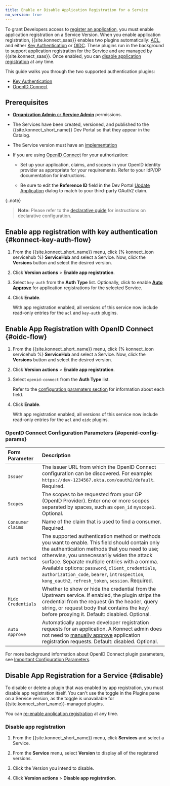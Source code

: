 ```yaml
---
title: Enable or Disable Application Registration for a Service
no_version: true
---
```



To grant Developers access to [register an application](/konnect/dev-portal/applications/dev-reg-app-service), you must enable application registration on a Service Version.
When you enable application registration, {{site.konnect_saas}} enables two plugins automatically: [ACL](/hub/kong-inc/acl), and either [Key Authentication](/hub/kong-inc/key-auth)
or [OIDC](/hub/kong-inc/openid-connect). These plugins run in the background to support application registration for the Service and are managed by
{{site.konnect_saas}}. Once enabled, you can [disable application registration](#disable)
at any time.

This guide walks you through the two supported authentication plugins:
- [Key Authentication](#konnect-key-auth-flow)
- [OpenID Connect](#oidc-flow)


## Prerequisites

- [**Organization Admin** or **Service Admin**](/konnect/org-management/teams-and-roles)
permissions.

- The Services have been created, versioned, and published to the
  {{site.konnect_short_name}} Dev Portal so that they appear in the Catalog.

- The Service version must have an [implementation](/konnect/configure/servicehub/manage-services/#service-version-implementations)

- If you are using [OpenID Connect](#oidc-flow) for your authorization:

  - Set up your application, claims, and scopes in your OpenID identity provider as
    appropriate for your requirements. Refer to your IdP/OP documentation for instructions.

  - Be sure to edit the **Reference ID** field in the Dev Portal
    [Update Application](/konnect/dev-portal/applications/dev-apps#edit-my-app)
    dialog to match to your third-party OAuth2 claim.

{:.note}
> **Note:** Please refer to the [declarative guide](/konnect/configure/runtime-manager/runtime-groups/declarative-config) for instructions on declarative configuration.

## Enable app registration with key authentication {#konnect-key-auth-flow}

1. From the {{site.konnect_short_name}} menu, click {% konnect_icon servicehub %} **ServiceHub** and select a
Service. Now, click the **Versions** button and select the desired version. 

2. Click **Version actions** > **Enable app registration**.

3. Select `key-auth` from the **Auth Type** list.
  Optionally, click to enable [**Auto Approve**](#autoapprove-auth) for application registrations for the selected Service.

4. Click **Enable**.

    With app registration enabled, all versions of this service now include
    read-only entries for the `acl` and `key-auth` plugins.

## Enable App Registration with OpenID Connect {#oidc-flow}

1. From the {{site.konnect_short_name}} menu, click {% konnect_icon servicehub %} **ServiceHub** and select a
Service. Now, click the **Versions** button and select the desired version. 

2. Click **Version actions** > **Enable app registration**.

3. Select `openid-connect` from the **Auth Type** list.

   Refer to the [configuration paramaters section](#openid-config-params) for information
   about each field.


4. Click **Enable**.

    With app registration enabled, all versions of this service now include
    read-only entries for the `acl` and `oidc` plugins.

###  OpenID Connect Configuration Parameters {#openid-config-params}

   | Form Parameter | Description                                                                       |
   |:---------------|:----------------------------------------------------------------------------------|
   | `Issuer` | The issuer URL from which the OpenID Connect configuration can be discovered. For example: `https://dev-1234567.okta.com/oauth2/default`. Required. |
   | `Scopes` | The scopes to be requested from your OP (OpenID Provider). Enter one or more scopes separated by spaces, such as `open_id` `myscope1`. Optional. |
   | `Consumer claims` |  Name of the claim that is used to find a consumer. Required. |
   | `Auth method` | The supported authentication method or methods you want to enable. This field should contain only the authentication methods that you need to use; otherwise, you unnecessarily widen the attack surface. Separate multiple entries with a comma. Available options: `password`, `client_credentials`, `authorization_code`, `bearer`, `introspection`, `kong_oauth2`, `refresh_token`, `session`. Required. |
   | `Hide Credentials` | Whether to show or hide the credential from the Upstream service. If enabled, the plugin strips the credential from the request (in the header, query string, or request body that contains the key) before proxying it. Default: disabled. Optional.|
   | `Auto Approve` | Automatically approve developer registration requests for an application. A Konnect admin does not need to [manually approve](/konnect/dev-portal/applications/manage-app-reg-requests/) application registration requests. Default: disabled. Optional. |

   For more background information about OpenID Connect plugin parameters, see
   [Important Configuration Parameters](/hub/kong-inc/openid-connect/#important-configuration-parameters).

## Disable App Registration for a Service {#disable}

To disable or delete a plugin that was enabled by app registration,
you must disable app registration itself. You can't use the toggle in the
Plugins pane on a Service version, as the toggle is unavailable for
{{site.konnect_short_name}}-managed plugins.

You can
[re-enable application registration](/konnect/dev-portal/applications/enable-app-reg)
at any time.

### Disable app registration

1. From the {{site.konnect_short_name}} menu, click **Services** and select a Service.

1. From the **Service** menu, select **Version** to display all of the registered versions.

1. Click the Version you intend to disable. 

1. Click **Version actions** > **Disable app registration**.
